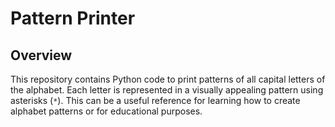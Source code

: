 # Pattern Printer

## Overview
This repository contains Python code to print patterns of all capital letters of the alphabet. Each letter is represented in a visually appealing pattern using asterisks (`*`). This can be a useful reference for learning how to create alphabet patterns or for educational purposes.
